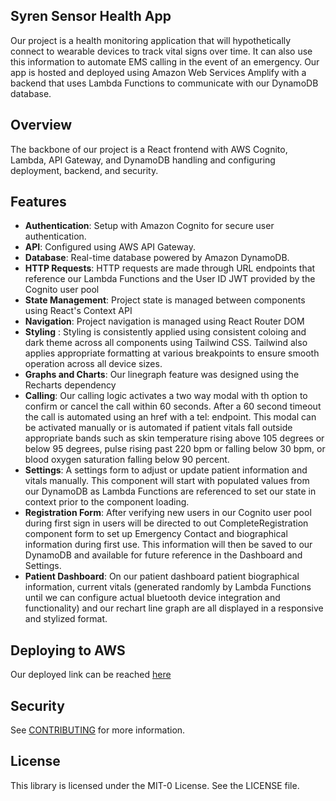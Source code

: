 ## Syren Sensor Health App

Our project is a health monitoring application that will hypothetically connect to wearable devices to track vital signs over time. It can also use this information to automate EMS calling in the event of an emergency. Our app is hosted and deployed using Amazon Web Services Amplify with a backend that uses Lambda Functions to communicate with our DynamoDB database.

## Overview

The backbone of our project is a React frontend with AWS Cognito, Lambda, API Gateway, and DynamoDB handling and configuring deployment, backend, and security.

## Features

- **Authentication**: Setup with Amazon Cognito for secure user authentication.
- **API**: Configured using AWS API Gateway.
- **Database**: Real-time database powered by Amazon DynamoDB.
- **HTTP Requests**: HTTP requests are made through URL endpoints that reference our Lambda Functions and the User ID JWT provided by the Cognito user pool
- **State Management**: Project state is managed between components using React's Context API
- **Navigation**: Project navigation is managed using React Router DOM
- **Styling** : Styling is consistently applied using consistent coloing and dark theme across all components using Tailwind CSS. Tailwind also applies appropriate formatting at various breakpoints to ensure smooth operation across all device sizes.
- **Graphs and Charts**: Our linegraph feature was designed using the Recharts dependency
- **Calling**: Our calling logic activates a two way modal with th option to confirm or cancel the call within 60 seconds. After a 60 second timeout the call is automated using an href with a tel: endpoint. This modal can be activated manually or is automated if patient vitals fall outside appropriate bands such as skin temperature rising above 105 degrees or below 95 degrees, pulse rising past 220 bpm or falling below 30 bpm, or blood oxygen saturation falling below 90 percent.
- **Settings**: A settings form to adjust or update patient information and vitals manually. This component will start with populated values from our DynamoDB as Lambda Functions are referenced to set our state in context prior to the component loading.
- **Registration Form**: After verifying new users in our Cognito user pool during first sign in users will be directed to out CompleteRegistration component form to set up Emergency Contact and biographical information during first use. This information will then be saved to our DynamoDB and available for future reference in the Dashboard and Settings.
- **Patient Dashboard**: On our patient dashboard patient biographical information, current vitals \(generated randomly by Lambda Functions until we can configure actual bluetooth device integration and functionality\) and our rechart line graph are all displayed in a responsive and stylized format.


## Deploying to AWS

Our deployed link can be reached [here](https://dev-ja.d113xysrintyrk.amplifyapp.com/dashboard/)

## Security

See [CONTRIBUTING](CONTRIBUTING.md#security-issue-notifications) for more information.

## License

This library is licensed under the MIT-0 License. See the LICENSE file.